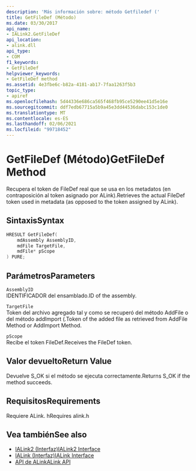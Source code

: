 ```yaml
---
description: 'Más información sobre: método Getfiledef ('
title: GetFileDef (Método)
ms.date: 03/30/2017
api_name:
- IALink2.GetFileDef
api_location:
- alink.dll
api_type:
- COM
f1_keywords:
- GetFileDef
helpviewer_keywords:
- GetFileDef method
ms.assetid: 4e3fbe6c-b82a-4181-ab17-7faa1263f5b3
topic_type:
- apiref
ms.openlocfilehash: 5d44336e686ca565f468fb95ce5290ee41d5e16e
ms.sourcegitcommit: ddf7edb67715a5b9a45e3dd44536dabc153c1de0
ms.translationtype: MT
ms.contentlocale: es-ES
ms.lasthandoff: 02/06/2021
ms.locfileid: "99718452"
---
```

# <a name="getfiledef-method"></a><span data-ttu-id="c0411-103">GetFileDef (Método)</span><span class="sxs-lookup"><span data-stu-id="c0411-103">GetFileDef Method</span></span>

<span data-ttu-id="c0411-104">Recupera el token de FileDef real que se usa en los metadatos (en contraposición al token asignado por ALink).</span><span class="sxs-lookup"><span data-stu-id="c0411-104">Retrieves the actual FileDef token used in metadata (as opposed to the token assigned by ALink).</span></span>  
  
## <a name="syntax"></a><span data-ttu-id="c0411-105">Sintaxis</span><span class="sxs-lookup"><span data-stu-id="c0411-105">Syntax</span></span>  
  
```cpp  
HRESULT GetFileDef(  
    mdAssembly AssemblyID,  
    mdFile TargetFile,  
    mdFile* pScope  
) PURE;  
```  
  
## <a name="parameters"></a><span data-ttu-id="c0411-106">Parámetros</span><span class="sxs-lookup"><span data-stu-id="c0411-106">Parameters</span></span>  

 `AssemblyID`  
 <span data-ttu-id="c0411-107">IDENTIFICADOR del ensamblado.</span><span class="sxs-lookup"><span data-stu-id="c0411-107">ID of the assembly.</span></span>  
  
 `TargetFile`  
 <span data-ttu-id="c0411-108">Token del archivo agregado tal y como se recuperó del método AddFile o del método addImport (.</span><span class="sxs-lookup"><span data-stu-id="c0411-108">Token of the added file as retrieved from AddFile Method or AddImport Method.</span></span>  
  
 `pScope`  
 <span data-ttu-id="c0411-109">Recibe el token FileDef.</span><span class="sxs-lookup"><span data-stu-id="c0411-109">Receives the FileDef token.</span></span>  
  
## <a name="return-value"></a><span data-ttu-id="c0411-110">Valor devuelto</span><span class="sxs-lookup"><span data-stu-id="c0411-110">Return Value</span></span>  

 <span data-ttu-id="c0411-111">Devuelve S_OK si el método se ejecuta correctamente.</span><span class="sxs-lookup"><span data-stu-id="c0411-111">Returns S_OK if the method succeeds.</span></span>  
  
## <a name="requirements"></a><span data-ttu-id="c0411-112">Requisitos</span><span class="sxs-lookup"><span data-stu-id="c0411-112">Requirements</span></span>  

 <span data-ttu-id="c0411-113">Requiere ALink. h</span><span class="sxs-lookup"><span data-stu-id="c0411-113">Requires alink.h</span></span>  
  
## <a name="see-also"></a><span data-ttu-id="c0411-114">Vea también</span><span class="sxs-lookup"><span data-stu-id="c0411-114">See also</span></span>

- [<span data-ttu-id="c0411-115">IALink2 (Interfaz)</span><span class="sxs-lookup"><span data-stu-id="c0411-115">IALink2 Interface</span></span>](ialink2-interface.md)
- [<span data-ttu-id="c0411-116">IALink (Interfaz)</span><span class="sxs-lookup"><span data-stu-id="c0411-116">IALink Interface</span></span>](ialink-interface.md)
- [<span data-ttu-id="c0411-117">API de ALink</span><span class="sxs-lookup"><span data-stu-id="c0411-117">ALink API</span></span>](index.md)
